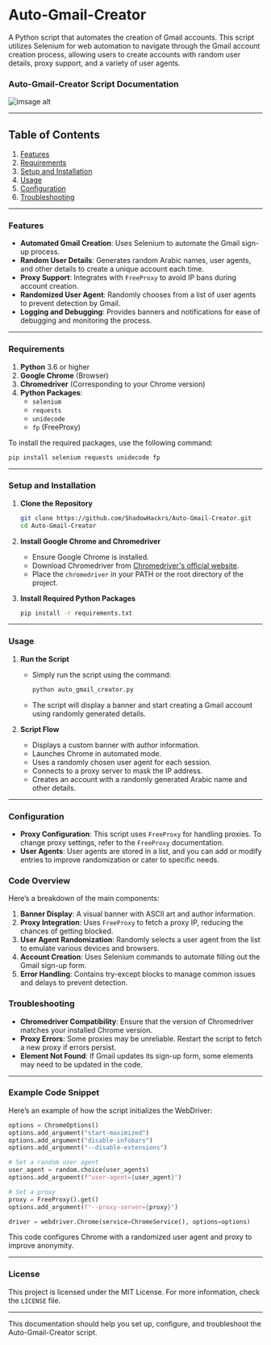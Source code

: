 # Auto-Gmail-Creator
A Python script that automates the creation of Gmail accounts. This script utilizes Selenium for web automation to navigate through the Gmail account creation process, allowing users to create accounts with random user details, proxy support, and a variety of user agents.
### Auto-Gmail-Creator Script Documentation

![imsage alt](https://github.com/ShadowHackrs/Auto-Gmail-Creator/blob/0c2a186b388d29cd2b1787277615e9d3e79f8d4a/Screenshot%202024-10-26%20015006.png)

---

## Table of Contents
1. [Features](#features)
2. [Requirements](#requirements)
3. [Setup and Installation](#setup-and-installation)
4. [Usage](#usage)
5. [Configuration](#configuration)
6. [Troubleshooting](#troubleshooting)

---

### Features

- **Automated Gmail Creation**: Uses Selenium to automate the Gmail sign-up process.
- **Random User Details**: Generates random Arabic names, user agents, and other details to create a unique account each time.
- **Proxy Support**: Integrates with `FreeProxy` to avoid IP bans during account creation.
- **Randomized User Agent**: Randomly chooses from a list of user agents to prevent detection by Gmail.
- **Logging and Debugging**: Provides banners and notifications for ease of debugging and monitoring the process.

---

### Requirements

1. **Python** 3.6 or higher
2. **Google Chrome** (Browser)
3. **Chromedriver** (Corresponding to your Chrome version)
4. **Python Packages**:
   - `selenium`
   - `requests`
   - `unidecode`
   - `fp` (FreeProxy)

To install the required packages, use the following command:

```bash
pip install selenium requests unidecode fp
```

---

### Setup and Installation

1. **Clone the Repository**
   ```bash
   git clone https://github.com/ShadowHackrs/Auto-Gmail-Creator.git
   cd Auto-Gmail-Creator
   ```

2. **Install Google Chrome and Chromedriver**
   - Ensure Google Chrome is installed.
   - Download Chromedriver from [Chromedriver's official website](https://sites.google.com/chromium.org/driver/).
   - Place the `chromedriver` in your PATH or the root directory of the project.

3. **Install Required Python Packages**
   ```bash
   pip install -r requirements.txt
   ```

---

### Usage

1. **Run the Script**
   - Simply run the script using the command:
     ```bash
     python auto_gmail_creator.py
     ```
   - The script will display a banner and start creating a Gmail account using randomly generated details.

2. **Script Flow**
   - Displays a custom banner with author information.
   - Launches Chrome in automated mode.
   - Uses a randomly chosen user agent for each session.
   - Connects to a proxy server to mask the IP address.
   - Creates an account with a randomly generated Arabic name and other details.

---

### Configuration

- **Proxy Configuration**: This script uses `FreeProxy` for handling proxies. To change proxy settings, refer to the `FreeProxy` documentation.
- **User Agents**: User agents are stored in a list, and you can add or modify entries to improve randomization or cater to specific needs.

### Code Overview

Here’s a breakdown of the main components:

1. **Banner Display**: A visual banner with ASCII art and author information.
2. **Proxy Integration**: Uses `FreeProxy` to fetch a proxy IP, reducing the chances of getting blocked.
3. **User Agent Randomization**: Randomly selects a user agent from the list to emulate various devices and browsers.
4. **Account Creation**: Uses Selenium commands to automate filling out the Gmail sign-up form.
5. **Error Handling**: Contains try-except blocks to manage common issues and delays to prevent detection.

### Troubleshooting

- **Chromedriver Compatibility**: Ensure that the version of Chromedriver matches your installed Chrome version.
- **Proxy Errors**: Some proxies may be unreliable. Restart the script to fetch a new proxy if errors persist.
- **Element Not Found**: If Gmail updates its sign-up form, some elements may need to be updated in the code.

---

### Example Code Snippet

Here’s an example of how the script initializes the WebDriver:

```python
options = ChromeOptions()
options.add_argument("start-maximized")
options.add_argument("disable-infobars")
options.add_argument("--disable-extensions")

# Set a random user agent
user_agent = random.choice(user_agents)
options.add_argument(f"user-agent={user_agent}")

# Set a proxy
proxy = FreeProxy().get()
options.add_argument(f"--proxy-server={proxy}")

driver = webdriver.Chrome(service=ChromeService(), options=options)
```

This code configures Chrome with a randomized user agent and proxy to improve anonymity.

---

### License

This project is licensed under the MIT License. For more information, check the `LICENSE` file.

--- 

This documentation should help you set up, configure, and troubleshoot the Auto-Gmail-Creator script.
